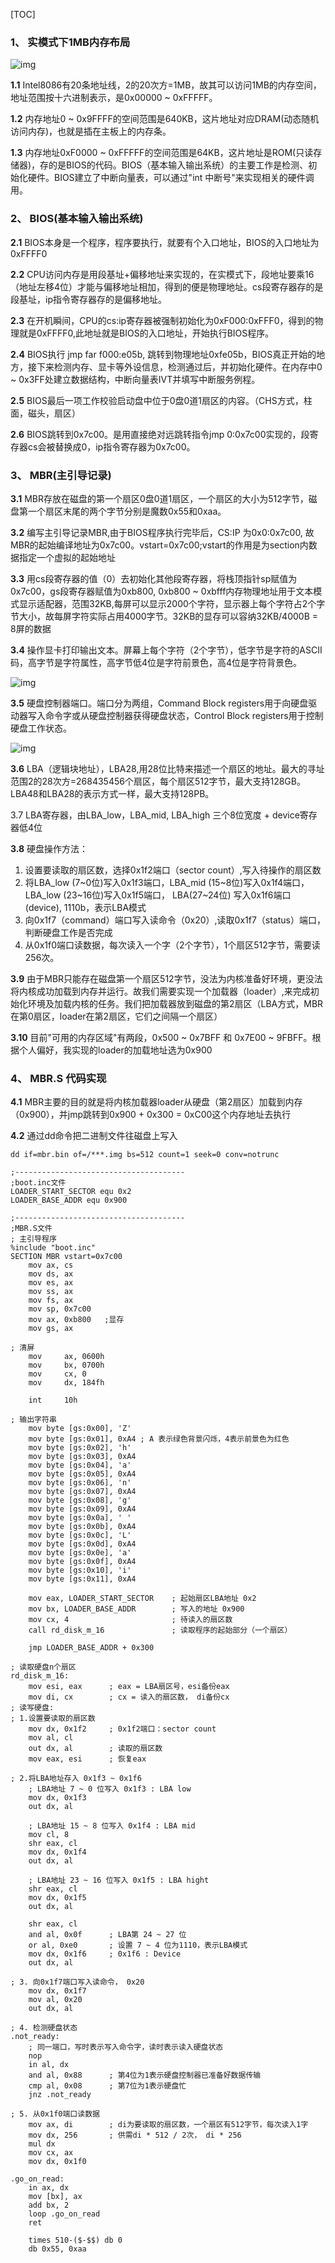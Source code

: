 [TOC]

### 1、 实模式下1MB内存布局

![img](https://s2.loli.net/2022/02/10/FcmzAeVJWGBESkC.png)

**1.1** Intel8086有20条地址线，2的20次方=1MB，故其可以访问1MB的内存空间，地址范围按十六进制表示，是0x00000 ~ 0xFFFFF。

**1.2** 内存地址0 ~ 0x9FFFF的空间范围是640KB，这片地址对应DRAM(动态随机访问内存)，也就是插在主板上的内存条。

**1.3** 内存地址0xF0000 ~ 0xFFFFF的空间范围是64KB，这片地址是ROM(只读存储器)，存的是BIOS的代码。BIOS（基本输入输出系统）的主要工作是检测、初始化硬件。BIOS建立了中断向量表，可以通过"int 中断号"来实现相关的硬件调用。

### 2、 BIOS(基本输入输出系统)

**2.1** BIOS本身是一个程序，程序要执行，就要有个入口地址，BIOS的入口地址为0xFFFF0

**2.2** CPU访问内存是用段基址+偏移地址来实现的，在实模式下，段地址要乘16（地址左移4位）才能与偏移地址相加，得到的便是物理地址。cs段寄存器存的是段基址，ip指令寄存器存的是偏移地址。

**2.3** 在开机瞬间，CPU的cs:ip寄存器被强制初始化为0xF000:0xFFF0，得到的物理就是0xFFFF0,此地址就是BIOS的入口地址，开始执行BIOS程序。

**2.4** BIOS执行 jmp far f000:e05b, 跳转到物理地址0xfe05b，BIOS真正开始的地方，接下来检测内存、显卡等外设信息，检测通过后，并初始化硬件。在内存中0 ~ 0x3FF处建立数据结构，中断向量表IVT并填写中断服务例程。

**2.5** BIOS最后一项工作校验启动盘中位于0盘0道1扇区的内容。（CHS方式，柱面，磁头，扇区）

**2.6** BIOS跳转到0x7c00。是用直接绝对远跳转指令jmp 0:0x7c00实现的，段寄存器cs会被替换成0，ip指令寄存器为0x7c00。

### 3、 MBR(主引导记录)

**3.1** MBR存放在磁盘的第一个扇区0盘0道1扇区，一个扇区的大小为512字节，磁盘第一个扇区末尾的两个字节分别是魔数0x55和0xaa。

**3.2** 编写主引导记录MBR,由于BIOS程序执行完毕后，CS:IP 为0x0:0x7c00, 故MBR的起始编译地址为0x7c00。vstart=0x7c00;vstart的作用是为section内数据指定一个虚拟的起始地址

**3.3** 用cs段寄存器的值（0）去初始化其他段寄存器，将栈顶指针sp赋值为0x7c00，gs段寄存器赋值为0xb800, 0xb800 ~ 0xbfff内存物理地址用于文本模式显示适配器，范围32KB,每屏可以显示2000个字符，显示器上每个字符占2个字节大小，故每屏字符实际占用4000字节。32KB的显存可以容纳32KB/4000B = 8屏的数据

**3.4** 操作显卡打印输出文本。屏幕上每个字符（2个字节），低字节是字符的ASCII码，高字节是字符属性，高字节低4位是字符前景色，高4位是字符背景色。

![img](https://s2.loli.net/2022/02/12/vwotnAU9cf3HhxW.png)

**3.5** 硬盘控制器端口。端口分为两组，Command Block registers用于向硬盘驱动器写入命令字或从硬盘控制器获得硬盘状态，Control Block registers用于控制硬盘工作状态。

![img](https://s2.loli.net/2022/02/12/uqfpBN2PcCYeGbv.png)

**3.6** LBA（逻辑块地址），LBA28,用28位比特来描述一个扇区的地址。最大的寻址范围2的28次方=268435456个扇区，每个扇区512字节，最大支持128GB。LBA48和LBA28的表示方式一样，最大支持128PB。

3.7 LBA寄存器，由LBA_low，LBA_mid, LBA_high 三个8位宽度 + device寄存器低4位

**3.8** 硬盘操作方法：

1. 设置要读取的扇区数，选择0x1f2端口（sector count）,写入待操作的扇区数
2. 将LBA_low (7~0位)写入0x1f3端口，LBA_mid (15~8位)写入0x1f4端口，LBA_low (23~16位)写入0x1f5端口， LBA(27~24位) 写入0x1f6端口(device), 1110b，表示LBA模式
3. 向0x1f7（command）端口写入读命令（0x20）,读取0x1f7（status）端口，判断硬盘工作是否完成
4. 从0x1f0端口读数据，每次读入一个字（2个字节），1个扇区512字节，需要读256次。

**3.9** 由于MBR只能存在磁盘第一个扇区512字节，没法为内核准备好环境，更没法将内核成功加载到内存并运行。故我们需要实现一个加载器（loader）,来完成初始化环境及加载内核的任务。我们把加载器放到磁盘的第2扇区（LBA方式，MBR在第0扇区，loader在第2扇区，它们之间隔一个扇区）

**3.10** 目前"可用的内存区域"有两段，0x500 ~ 0x7BFF 和 0x7E00 ~ 9FBFF。根据个人偏好，我实现的loader的加载地址选为0x900

### 4、 MBR.S 代码实现

**4.1** MBR主要的目的就是将内核加载器loader从硬盘（第2扇区）加载到内存（0x900），并jmp跳转到0x900 + 0x300 = 0xC00这个内存地址去执行

**4.2** 通过dd命令把二进制文件往磁盘上写入

~~~shell
dd if=mbr.bin of=/***.img bs=512 count=1 seek=0 conv=notrunc
~~~

~~~assembly
;--------------------------------------
;boot.inc文件
LOADER_START_SECTOR equ 0x2
LOADER_BASE_ADDR equ 0x900

;--------------------------------------
;MBR.S文件
; 主引导程序
%include "boot.inc"
SECTION MBR vstart=0x7c00         
    mov ax, cs      
    mov ds, ax
    mov es, ax
    mov ss, ax
    mov fs, ax
    mov sp, 0x7c00
    mov ax, 0xb800   ;显存
    mov gs, ax

; 清屏
    mov     ax, 0600h
    mov     bx, 0700h
    mov     cx, 0                  
    mov     dx, 184fh		    

    int     10h                    

; 输出字符串
    mov byte [gs:0x00], 'Z'
    mov byte [gs:0x01], 0xA4 ; A 表示绿色背景闪烁，4表示前景色为红色
    mov byte [gs:0x02], 'h'
    mov byte [gs:0x03], 0xA4
    mov byte [gs:0x04], 'a'
    mov byte [gs:0x05], 0xA4	   
    mov byte [gs:0x06], 'n'
    mov byte [gs:0x07], 0xA4
    mov byte [gs:0x08], 'g'
    mov byte [gs:0x09], 0xA4
    mov byte [gs:0x0a], ' '
    mov byte [gs:0x0b], 0xA4
    mov byte [gs:0x0c], 'L'
    mov byte [gs:0x0d], 0xA4
    mov byte [gs:0x0e], 'a'
    mov byte [gs:0x0f], 0xA4
    mov byte [gs:0x10], 'i'
    mov byte [gs:0x11], 0xA4
 
    mov eax, LOADER_START_SECTOR 	; 起始扇区LBA地址 0x2
    mov bx, LOADER_BASE_ADDR        ; 写入的地址 0x900
    mov cx, 4			            ; 待读入的扇区数
    call rd_disk_m_16		      	; 读取程序的起始部分（一个扇区）
  
    jmp LOADER_BASE_ADDR + 0x300
   
; 读取硬盘n个扇区
rd_disk_m_16:	   
    mov esi, eax      ; eax = LBA扇区号，esi备份eax
    mov di, cx        ; cx = 读入的扇区数， di备份cx
; 读写硬盘:
; 1.设置要读取的扇区数
    mov dx, 0x1f2     ; 0x1f2端口：sector count
    mov al, cl
    out dx, al        ; 读取的扇区数
    mov eax, esi      ; 恢复eax

; 2.将LBA地址存入 0x1f3 ~ 0x1f6
    ; LBA地址 7 ~ 0 位写入 0x1f3 : LBA low
    mov dx, 0x1f3                       
    out dx, al                          

    ; LBA地址 15 ~ 8 位写入 0x1f4 : LBA mid
    mov cl, 8
    shr eax, cl  
    mov dx, 0x1f4
    out dx, al

    ; LBA地址 23 ~ 16 位写入 0x1f5 : LBA hight
    shr eax, cl
    mov dx, 0x1f5
    out dx, al

    shr eax, cl
    and al, 0x0f      ; LBA第 24 ~ 27 位
    or al, 0xe0	      ; 设置 7 ~ 4 位为1110，表示LBA模式
    mov dx, 0x1f6     ; 0x1f6 : Device
    out dx, al

; 3. 向0x1f7端口写入读命令， 0x20
    mov dx, 0x1f7
    mov al, 0x20                        
    out dx, al

; 4. 检测硬盘状态
.not_ready:
    ; 同一端口，写时表示写入命令字，读时表示读入硬盘状态
    nop
    in al, dx
    and al, 0x88      ; 第4位为1表示硬盘控制器已准备好数据传输
    cmp al, 0x08      ; 第7位为1表示硬盘忙
    jnz .not_ready    

; 5. 从0x1f0端口读数据
    mov ax, di        ; di为要读取的扇区数，一个扇区有512字节，每次读入1字
    mov dx, 256       ; 供需di * 512 / 2次， di * 256
    mul dx
    mov cx, ax	   
    mov dx, 0x1f0

.go_on_read:
    in ax, dx
    mov [bx], ax
    add bx, 2		  
    loop .go_on_read
    ret

    times 510-($-$$) db 0
    db 0x55, 0xaa

~~~



